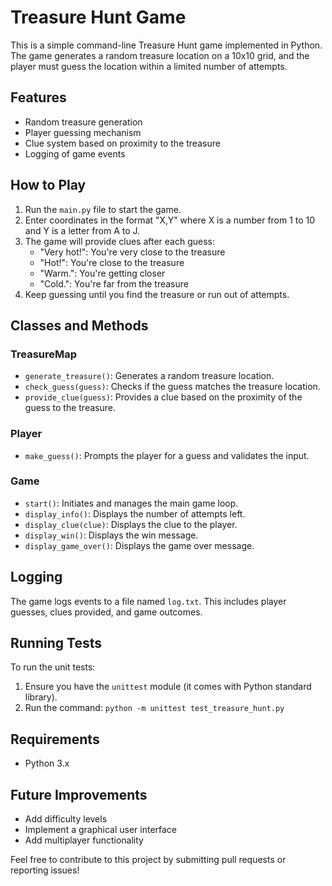 # Treasure Hunt Game

This is a simple command-line Treasure Hunt game implemented in Python. The game generates a random treasure location on a 10x10 grid, and the player must guess the location within a limited number of attempts.

## Features

- Random treasure generation
- Player guessing mechanism
- Clue system based on proximity to the treasure
- Logging of game events

## How to Play

1. Run the `main.py` file to start the game.
2. Enter coordinates in the format "X,Y" where X is a number from 1 to 10 and Y is a letter from A to J.
3. The game will provide clues after each guess:
   - "Very hot!": You're very close to the treasure
   - "Hot!": You're close to the treasure
   - "Warm.": You're getting closer
   - "Cold.": You're far from the treasure
4. Keep guessing until you find the treasure or run out of attempts.

## Classes and Methods

### TreasureMap

- `generate_treasure()`: Generates a random treasure location.
- `check_guess(guess)`: Checks if the guess matches the treasure location.
- `provide_clue(guess)`: Provides a clue based on the proximity of the guess to the treasure.

### Player

- `make_guess()`: Prompts the player for a guess and validates the input.

### Game

- `start()`: Initiates and manages the main game loop.
- `display_info()`: Displays the number of attempts left.
- `display_clue(clue)`: Displays the clue to the player.
- `display_win()`: Displays the win message.
- `display_game_over()`: Displays the game over message.

## Logging

The game logs events to a file named `log.txt`. This includes player guesses, clues provided, and game outcomes.

## Running Tests

To run the unit tests:

1. Ensure you have the `unittest` module (it comes with Python standard library).
2. Run the command: `python -m unittest test_treasure_hunt.py`

## Requirements

- Python 3.x

## Future Improvements

- Add difficulty levels
- Implement a graphical user interface
- Add multiplayer functionality

Feel free to contribute to this project by submitting pull requests or reporting issues!
